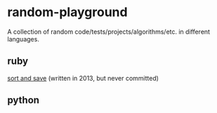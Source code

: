 # random-playground
A collection of random code/tests/projects/algorithms/etc. in different languages.

## ruby
[sort and save](https://github.com/rvansant2/random-playground/tree/master/ruby/sort_and_save) (written in 2013, but never committed)

## python

